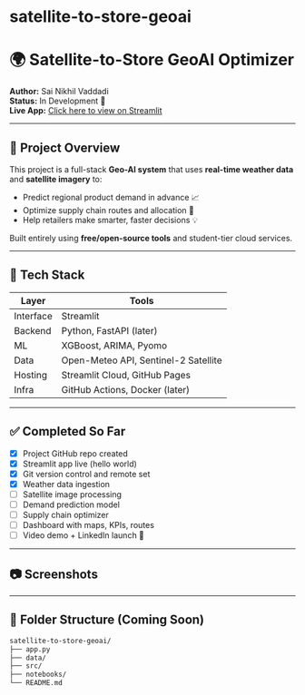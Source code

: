 # satellite-to-store-geoai
# 🌍 Satellite-to-Store GeoAI Optimizer

**Author:** Sai Nikhil Vaddadi  
**Status:** In Development 🚧  
**Live App:** [Click here to view on Streamlit](http://localhost:8501/)

---

## 🧠 Project Overview

This project is a full-stack **Geo-AI system** that uses **real-time weather data** and **satellite imagery** to:
- Predict regional product demand in advance 📈
- Optimize supply chain routes and allocation 🚛
- Help retailers make smarter, faster decisions 💡

Built entirely using **free/open-source tools** and student-tier cloud services.

---

## 🔧 Tech Stack

| Layer | Tools |
|-------|-------|
| Interface | Streamlit |
| Backend | Python, FastAPI (later) |
| ML | XGBoost, ARIMA, Pyomo |
| Data | Open-Meteo API, Sentinel-2 Satellite |
| Hosting | Streamlit Cloud, GitHub Pages |
| Infra | GitHub Actions, Docker (later) |

---

## ✅ Completed So Far

- [x] Project GitHub repo created
- [x] Streamlit app live (hello world)
- [x] Git version control and remote set
- [x] Weather data ingestion
- [ ] Satellite image processing
- [ ] Demand prediction model
- [ ] Supply chain optimizer
- [ ] Dashboard with maps, KPIs, routes
- [ ] Video demo + LinkedIn launch 🚀

---

## 📷 Screenshots



---

## 📁 Folder Structure (Coming Soon)

```bash
satellite-to-store-geoai/
├── app.py
├── data/
├── src/
├── notebooks/
└── README.md
